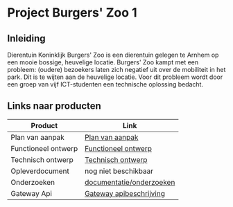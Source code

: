 # Project Burgers' Zoo 1

## Inleiding

Dierentuin Koninklijk Burgers' Zoo is een dierentuin gelegen te Arnhem op een mooie bossige, heuvelige locatie. Burgers' Zoo kampt met een probleem: (oudere) bezoekers laten zich negatief uit over de mobiliteit in het park. Dit is te wijten aan de heuvelige locatie. Voor dit probleem wordt door een groep van vijf ICT-studenten een technische oplossing bedacht.


## Links naar producten

| Product             | Link |
|---------------------|------|
| Plan van aanpak     |[Plan van aanpak](deliverables/plan%20van%20aanpak.md)|
| Functioneel ontwerp |[Functioneel ontwerp](deliverables/functioneel%20ontwerp.md)|
| Technisch ontwerp |[Technisch ontwerp](deliverables/technisch%20ontwerp.md)|
| Opleverdocument |nog niet beschikbaar|
| Onderzoeken         |[documentatie/onderzoeken](documentatie/onderzoeken)|
| Gateway Api                 |[Gateway apibeschrijving](documentatie/api)|

